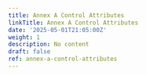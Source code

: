 ```yaml
---
title: Annex A Control Attributes
linkTitle: Annex A Control Attributes
date: '2025-05-01T21:05:00Z'
weight: 1
description: No content
draft: false
ref: annex-a-control-attributes
---
```


